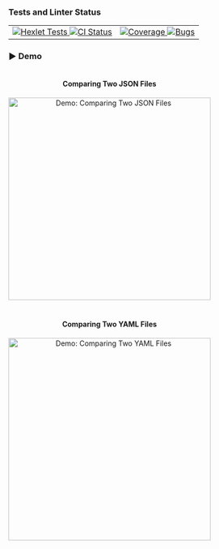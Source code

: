 <h3>Tests and Linter Status</h3>
<table>
  <tr>
    <td>
      <a href="https://github.com/Freemason-EAG/frontend-project-46/actions/workflows/hexlet-check.yml">
        <img src="https://github.com/Freemason-EAG/frontend-project-46/actions/workflows/hexlet-check.yml/badge.svg" alt="Hexlet Tests">
      </a>
      <a href="https://github.com/Freemason-EAG/frontend-project-46/actions/workflows/my-project-ci.yml">
        <img src="https://github.com/Freemason-EAG/frontend-project-46/actions/workflows/my-project-ci.yml/badge.svg" alt="CI Status">
      </a>
    </td>
    <td>
      <a href="https://sonarcloud.io/summary/new_code?id=Freemason-EAG_frontend-project-46">
        <img src="https://sonarcloud.io/api/project_badges/measure?project=Freemason-EAG_frontend-project-46&metric=coverage" alt="Coverage">
      </a>
      <a href="https://sonarcloud.io/summary/new_code?id=Freemason-EAG_frontend-project-46">
        <img src="https://sonarcloud.io/api/project_badges/measure?project=Freemason-EAG_frontend-project-46&metric=bugs" alt="Bugs">
      </a>
    </td>
  </tr>
</table>

<h3>▶️ Demo</h3>
<div style="display: flex; gap: 20px; flex-wrap: wrap; align-items: flex-start;">
  <div style="text-align: center;">
    <h4>Comparing Two JSON Files</h4>
    <a href="https://asciinema.org/a/mGebINwCBop2DlN5F04NH0b5Q">
      <img src="https://asciinema.org/a/mGebINwCBop2DlN5F04NH0b5Q.png" style="height: 400px; width: auto;" alt="Demo: Comparing Two JSON Files">
    </a>
  </div>
  <div style="text-align: center;">
    <h4>Comparing Two YAML Files</h4>
    <a href="https://asciinema.org/a/cIB4kiMWPfTkV9EYP1xeKg4rJ">
      <img src="https://asciinema.org/a/cIB4kiMWPfTkV9EYP1xeKg4rJ.png" style="height: 400px; width: auto;" alt="Demo: Comparing Two YAML Files">
    </a>
  </div>
</div>




<!-- ### Tests and linter status:
| Test & CI | Code Quality |
|-----------|--------------|
| [![Actions Status](https://github.com/Freemason-EAG/frontend-project-46/actions/workflows/hexlet-check.yml/badge.svg)](https://github.com/Freemason-EAG/frontend-project-46/actions) [![my-project-ci](https://github.com/Freemason-EAG/frontend-project-46/actions/workflows/my-project-ci.yml/badge.svg)](https://github.com/Freemason-EAG/frontend-project-46/actions/workflows/my-project-ci.yml) |  [![Coverage](https://sonarcloud.io/api/project_badges/measure?project=Freemason-EAG_frontend-project-46&metric=coverage)](https://sonarcloud.io/summary/new_code?id=Freemason-EAG_frontend-project-46) [![Bugs](https://sonarcloud.io/api/project_badges/measure?project=Freemason-EAG_frontend-project-46&metric=bugs)](https://sonarcloud.io/summary/new_code?id=Freemason-EAG_frontend-project-46) |
 

### ▶️ Demo 

#### Comparing Two JSON Files
[![asciinema demo](https://asciinema.org/a/mGebINwCBop2DlN5F04NH0b5Q.png)](https://asciinema.org/a/mGebINwCBop2DlN5F04NH0b5Q)

#### Comparing Two YAML Files
[![asciinema demo](https://asciinema.org/a/cIB4kiMWPfTkV9EYP1xeKg4rJ.png)](https://asciinema.org/a/cIB4kiMWPfTkV9EYP1xeKg4rJ) -->


<!-- #### Comparing Two JSON Files
<a href="https://asciinema.org/a/mGebINwCBop2DlN5F04NH0b5Q">
    <img src="https://asciinema.org/a/mGebINwCBop2DlN5F04NH0b5Q.png" width="300" alt="Demo: Comparing Two JSON Files">
</a>

#### Comparing Two YAML Files
<a href="https://asciinema.org/a/cIB4kiMWPfTkV9EYP1xeKg4rJ">
    <img src="https://asciinema.org/a/cIB4kiMWPfTkV9EYP1xeKg4rJ.png" width="300" alt="Demo: Comparing Two YAML Files">
</a> -->



<!-- | Comparing Two JSON Files | Comparing Two YAML Files |
|-------------------------|-------------------------|
| <a href="https://asciinema.org/a/mGebINwCBop2DlN5F04NH0b5Q"><img src="https://asciinema.org/a/mGebINwCBop2DlN5F04NH0b5Q.png" width="300" height="500" alt="Demo: Comparing Two JSON Files"></a> | <a href="https://asciinema.org/a/cIB4kiMWPfTkV9EYP1xeKg4rJ"><img src="https://asciinema.org/a/cIB4kiMWPfTkV9EYP1xeKg4rJ.png" width="300" height="500" alt="Demo: Comparing Two YAML Files"></a> | -->







